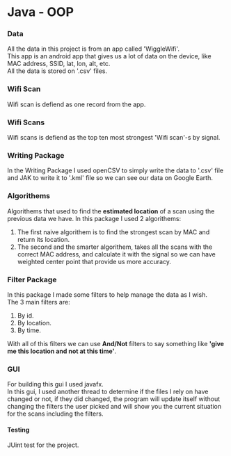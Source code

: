 # Java - OOP

### Data
All the data in this project is from an app called 'WiggleWifi'.  
This app is an android app that gives us a lot of data on the device, like MAC address, SSID, lat, lon, alt, etc.  
All the data is stored on '.csv' files.

### Wifi Scan
Wifi scan is defiend as one record from the app.

### Wifi Scans 
Wifi scans is defiend as the top ten most strongest 'Wifi scan'-s by signal.

### Writing Package
In the Writing Package I used openCSV to simply write the data to '.csv' file and JAK to write it to '.kml' file so we can see our data on Google Earth.

### Algorithems
Algorithems that used to find the **estimated location** of a scan using the previous data we have.
In this package I used 2 algorithems:
  1. The first naive algorithem is to find the strongest scan by MAC and return its location.
  2. The second and the smarter algorithem, takes all the scans with the correct MAC address, and calculate it with the signal so we can have weighted center point that provide us more accuracy.  
  
### Filter Package
In this package I made some filters to help manage the data as I wish.  
The 3 main filters are:
  1. By id.
  2. By location.
  3. By time.

With all of this filters we can use **And/Not** filters to say something like **'give me this location and not at this time'**.

### GUI
For building this gui I used javafx.  
In this gui, I used another thread to determine if the files I rely on have changed or not, if they did changed, the program will update itself without changing the filters the user picked and will show you the current situation for the scans including the filters.
  
  
  
#### Testing
JUint test for the project.
 








